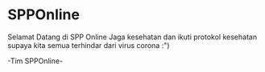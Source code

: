 # SPPOnline

Selamat Datang di SPP Online
Jaga kesehatan dan ikuti protokol kesehatan supaya kita semua terhindar dari virus corona :")

-Tim SPPOnline-
